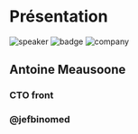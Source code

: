 <!-- .slide: class="speaker-slide" -->

# Présentation

![speaker](./assets/images/jf.jpg)
![badge](./assets/images/gde.png)
![company](./assets/images/logo_sfeir_bleu_orange.png)

<h2>Antoine <span>Meausoone</span></h2>

### CTO front
<!-- .element: class="icon-rule icon-first" -->

### @jefbinomed
<!-- .element: class="icon-twitter icon-second" -->


